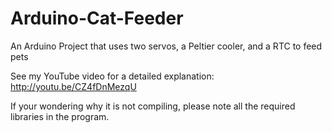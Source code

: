 Arduino-Cat-Feeder
==================

An Arduino Project that uses two servos, a Peltier cooler, and a RTC to feed pets

See my YouTube video for a detailed explanation: http://youtu.be/CZ4fDnMezqU

If your wondering why it is not compiling, please note all the required libraries in the program.
